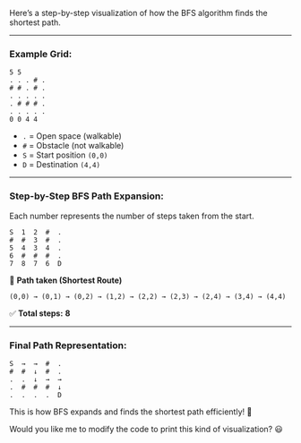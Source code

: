 Here’s a step-by-step visualization of how the BFS algorithm finds the shortest path.  

---

### **Example Grid:**
```
5 5
. . . # .
# # . # .
. . . . .
. # # # .
. . . . .
0 0 4 4
```
- `.` = Open space (walkable)
- `#` = Obstacle (not walkable)
- `S` = Start position `(0,0)`
- `D` = Destination `(4,4)`

---

### **Step-by-Step BFS Path Expansion:**
Each number represents the number of steps taken from the start.

```
S  1  2  #  .  
#  #  3  #  .  
5  4  3  4  .  
6  #  #  #  .  
7  8  7  6  D  
```
📌 **Path taken (Shortest Route)**  
```
(0,0) → (0,1) → (0,2) → (1,2) → (2,2) → (2,3) → (2,4) → (3,4) → (4,4)
```
✅ **Total steps:** **8**  

---

### **Final Path Representation:**
```
S  →  →  #  .  
#  #  ↓  #  .  
.  .  ↓  →  →  
.  #  #  #  ↓  
.  .  .  .  D  
```
This is how BFS expands and finds the shortest path efficiently! 🚀  

Would you like me to modify the code to print this kind of visualization? 😃
